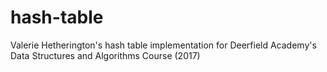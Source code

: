 # hash-table
Valerie Hetherington's hash table implementation for Deerfield Academy's Data Structures and Algorithms Course (2017)
